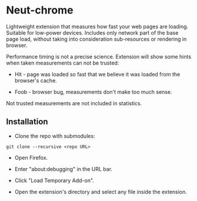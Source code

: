 # Neut-chrome

Lightweight extension that measures how fast your web pages are loading.
Suitable for low-power devices. Includes only network part of the base page load,
without taking into consideration sub-resources or rendering in browser.

Performance timing is not a precise science. Extension
will show some hints when taken measurements can not be trusted:

* Hit - page was loaded so fast that we believe it was loaded from the browser's cache.

* Foob - browser bug, measurements don't make too much sense.

Not trusted measurements are not included in statistics.

## Installation

* Clone the repo with submodules:
```
git clone --recursive <repo URL>
```

* Open Firefox.

* Enter "about:debugging" in the URL bar.

* Click "Load Temporary Add-on".

* Open the extension's directory and select any file inside the extension.
